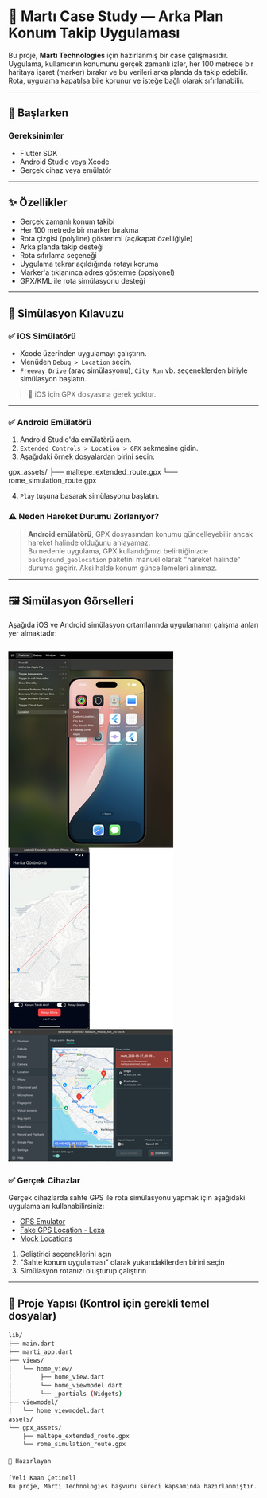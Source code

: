 # 🛵 Martı Case Study — Arka Plan Konum Takip Uygulaması

Bu proje, **Martı Technologies** için hazırlanmış bir case çalışmasıdır. Uygulama, kullanıcının konumunu gerçek zamanlı izler, her 100 metrede bir haritaya işaret (marker) bırakır ve bu verileri arka planda da takip edebilir. Rota, uygulama kapatılsa bile korunur ve isteğe bağlı olarak sıfırlanabilir.

---

## 🚀 Başlarken

### Gereksinimler

- Flutter SDK
- Android Studio veya Xcode
- Gerçek cihaz veya emülatör

---

## ✨ Özellikler

- Gerçek zamanlı konum takibi
- Her 100 metrede bir marker bırakma
- Rota çizgisi (polyline) gösterimi (aç/kapat özelliğiyle)
- Arka planda takip desteği
- Rota sıfırlama seçeneği
- Uygulama tekrar açıldığında rotayı koruma
- Marker'a tıklanınca adres gösterme (opsiyonel)
- GPX/KML ile rota simülasyonu desteği

---

## 🧪 Simülasyon Kılavuzu

### ✅ iOS Simülatörü

- Xcode üzerinden uygulamayı çalıştırın.
- Menüden `Debug > Location` seçin.
- `Freeway Drive` (araç simülasyonu), `City Run` vb. seçeneklerden biriyle simülasyon başlatın.

> 📌 iOS için GPX dosyasına gerek yoktur.

---

### ✅ Android Emülatörü

1. Android Studio'da emülatörü açın.
2. `Extended Controls > Location > GPX` sekmesine gidin.
3. Aşağıdaki örnek dosyalardan birini seçin:

gpx_assets/
├── maltepe_extended_route.gpx
└── rome_simulation_route.gpx

4. `Play` tuşuna basarak simülasyonu başlatın.

### ⚠️ Neden Hareket Durumu Zorlanıyor?

> **Android emülatörü**, GPX dosyasından konumu güncelleyebilir ancak hareket halinde olduğunu anlayamaz.  
> Bu nedenle uygulama, GPX kullandığınızı belirttiğinizde `background_geolocation` paketini manuel olarak "hareket halinde" duruma geçirir. Aksi halde konum güncellemeleri alınmaz.
---

## 🖼️ Simülasyon Görselleri

Aşağıda iOS ve Android simülasyon ortamlarında uygulamanın çalışma anları yer almaktadır:

![Simülasyon Ekran Görselleri](./simulation_overview_marti_case.png)
---

### ✅ Gerçek Cihazlar

Gerçek cihazlarda sahte GPS ile rota simülasyonu yapmak için aşağıdaki uygulamaları kullanabilirsiniz:

- [GPS Emulator](https://play.google.com/store/apps/details?id=com.rosteam.gpsemulator)
- [Fake GPS Location - Lexa](https://play.google.com/store/apps/details?id=com.lexa.fakegps)
- [Mock Locations](https://play.google.com/store/apps/details?id=ru.gavrikov.mocklocations)

1. Geliştirici seçeneklerini açın
2. "Sahte konum uygulaması" olarak yukarıdakilerden birini seçin
3. Simülasyon rotanızı oluşturup çalıştırın

---

## 📁 Proje Yapısı (Kontrol için gerekli temel dosyalar)

```bash
lib/
├── main.dart
├── marti_app.dart
├── views/
│   └── home_view/
│        ├── home_view.dart
│        └── home_viewmodel.dart
│        └── _partials (Widgets)
├── viewmodel/
│   └── home_viewmodel.dart
assets/
└── gpx_assets/
    ├── maltepe_extended_route.gpx
    └── rome_simulation_route.gpx

👤 Hazırlayan

[Veli Kaan Çetinel]
Bu proje, Martı Technologies başvuru süreci kapsamında hazırlanmıştır.